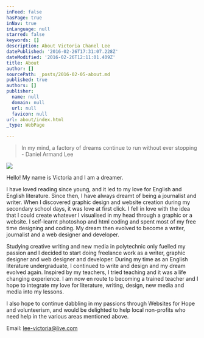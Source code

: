 ```yaml
---
inFeed: false
hasPage: true
inNav: true
inLanguage: null
starred: false
keywords: []
description: About Victoria Chanel Lee
datePublished: '2016-02-26T17:31:07.228Z'
dateModified: '2016-02-26T12:11:01.409Z'
title: About
author: []
sourcePath: _posts/2016-02-05-about.md
published: true
authors: []
publisher:
  name: null
  domain: null
  url: null
  favicon: null
url: about/index.html
_type: WebPage

---
```

> In my mind, a factory of dreams continue to run without ever stopping - Daniel Armand Lee

![](https://s3-us-west-2.amazonaws.com/the-grid-img/p/9b8657db4d7f6438802ca3d4081baa29144e2bc3.jpg)

Hello! My name is Victoria and I am a dreamer. 

I have loved reading since young, and it led to my love for English and English literature. Since then, I have always dreamt of being a journalist and writer. When I discovered graphic design and website creation during my secondary school days, it was love at first click. I fell in love with the idea that I could create whatever I visualised in my head through a graphic or a website. I self-learnt photoshop and html coding and spent most of my free time designing and coding. My dream then evolved to become a writer, journalist and a web designer and developer. 

Studying creative writing and new media in polytechnic only fuelled my passion and I decided to start doing freelance work as a writer, graphic designer and web designer and developer. During my time as an English literature undergraduate, I continued to write and design and my dream evolved again. Inspired by my teachers, I  tried teaching and it was a life changing experience. I am now en route to becoming a trained teacher and I hope to integrate my love for literature, writing, design, new media and media into my lessons. 

I also hope to continue dabbling in my passions through Websites for Hope and volunteerism, and would be delighted to help local non-profits who need help in the various areas mentioned above. 

Email: [lee-victoria@live.com][0]

[0]: mailto:lee-victoria@live.com
